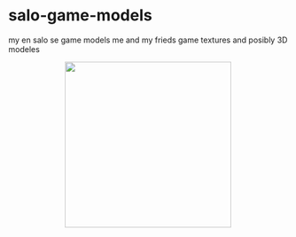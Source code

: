 # salo-game-models
my en salo se game models
me and my frieds game textures and posibly 3D modeles
<div id="header" align="center">
  <img src="https://media.giphy.com/media/m7uHEe1Gse6fxmoX7E/giphy.gif" width="300"/>
</div>
